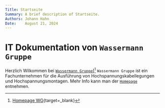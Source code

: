 ```yaml
---
Title: Startseite
Summary: A brief description of Startseite.
Authors: Johann Hahn
Date:    August 21, 2024
---
```


# IT Dokumentation von `Wassermann Gruppe`

Herzlich Wilkommen bei [`Wassermann Gruppe`][Wassermann Gruppe]][^1]
`Wassermann Gruppe` ist ein Fachunternehmen für die Ausführung von Hochspannungskabellegungen und Hochspannungsmontagen.
Mehr Info kann man der [`Homepage`][Homepage] entnehmen.

[Wassermann Gruppe]: https://wassermanngruppe.de/{target=\_blank}
[Homepage]: https://wassermanngruppe.de/{target=\_blank}

[^1]: [Homepage WG](https://wassermanngruppe.de/){target=\_blank}

